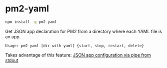 # pm2-yaml

```sh
npm install -g pm2-yaml
```

Get JSON app declaration for PM2 from a directory where each YAML file is an
app.

```
Usage: pm2-yaml [dir with yaml] {start, stop, restart, delete}
```

Takes advantage of this feature: [JSON app configuration via pipe from stdout](https://github.com/Unitech/PM2/blob/development/ADVANCED_README.md#json-app-configuration-via-pipe-from-stdout)
